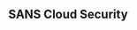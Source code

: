 ## SANS Cloud Security

[]()
<br></br>
[]()
<br></br>
[]()
<br></br>
[]()
<br></br>
[]()
<br></br>




